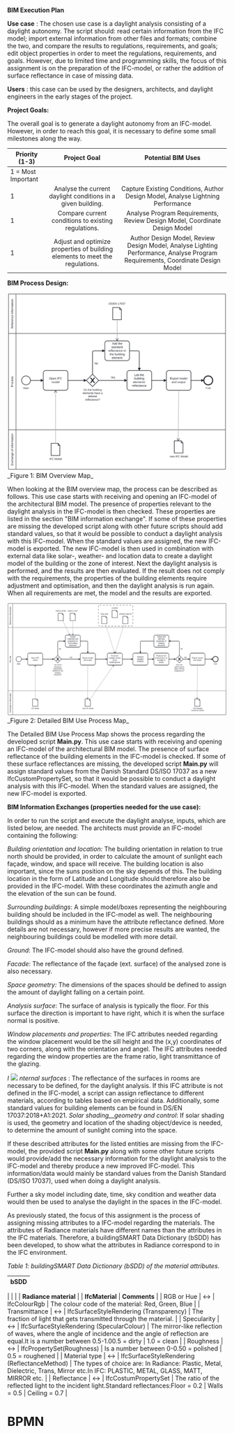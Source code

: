 **BIM Execution Plan**

**Use case** : The chosen use case is a daylight analysis consisting of a daylight autonomy. The script should: read certain information from the IFC model; import external information from other files and formats; combine the two, and compare the results to regulations, requirements, and goals; edit object properties in order to meet the regulations, requirements, and goals. However, due to limited time and programming skills, the focus of this assignment is on the preparation of the IFC-model, or rather the addition of surface reflectance in case of missing data.

**Users** : this case can be used by the designers, architects, and daylight engineers in the early stages of the project.

**Project Goals:**

The overall goal is to generate a daylight autonomy from an IFC-model. However, in order to reach this goal, it is necessary to define some small milestones along the way.

|       Priority (1-3)     |    Project Goal     |     Potential BIM Uses          |
|--------------------------|:-------------------:|:-------------------------------:|
|      1 = Most Important  |                     |                                 |
|      1                   |     Analyse the current daylight conditions in a given building.   |     Capture Existing Conditions, Author Design Model, Analyse Lightning Performance      |
|      1                   |     Compare current conditions to existing regulations.            |     Analyse Program Requirements, Review Design Model, Coordinate Design Model     |
|      1                   |     Adjust and optimize properties of building elements to meet the regulations.  |     Author Design Model, Review Design Model, Analyse Lighting Performance, Analyse Program Requirements, Coordinate Design Model  |

**BIM Process Design:**

<img src="./images/BPMN_1.svg">
 _Figure 1: BIM Overview Map_

When looking at the BIM overview map, the process can be described as follows. This use case starts with receiving and opening an IFC-model of the architectural BIM model. The presence of properties relevant to the daylight analysis in the IFC-model is then checked. These properties are listed in the section "BIM information exchange". If some of these properties are missing the developed script along with other future scripts should add standard values, so that it would be possible to conduct a daylight analysis with this IFC-model. When the standard values are assigned, the new IFC-model is exported. The new IFC-model is then used in combination with external data like solar-, weather- and location data to create a daylight model of the building or the zone of interest. Next the daylight analysis is performed, and the results are then evaluated. If the result does not comply with the requirements, the properties of the building elements require adjustment and optimisation, and then the daylight analysis is run again. When all requirements are met, the model and the results are exported.

<img src="./images/BPMN_2.svg">
 _Figure 2: Detailed BIM Use Process Map_

The Detailed BIM Use Process Map shows the process regarding the developed script **Main.py**. This use case starts with receiving and opening an IFC-model of the architectural BIM model. The presence of surface reflectance of the building elements in the IFC-model is checked. If some of these surface reflectances are missing, the developed script **Main.py** will assign standard values from the Danish Standard DS/ISO 17037 as a new IfcCustomPropertySet, so that it would be possible to conduct a daylight analysis with this IFC-model. When the standard values are assigned, the new IFC-model is exported.

**BIM Information Exchanges (properties needed for the use case):**

In order to run the script and execute the daylight analyse, inputs, which are listed below, are needed. The architects must provide an IFC-model containing the following:

_Building orientation and location:_ The building orientation in relation to true north should be provided, in order to calculate the amount of sunlight each façade, window, and space will receive. The building location is also important, since the suns position on the sky depends of this. The building location in the form of Latitude and Longitude should therefore also be provided in the IFC-model. With these coordinates the azimuth angle and the elevation of the sun can be found.

_Surrounding buildings_: A simple model/boxes representing the neighbouring building should be included in the IFC-model as well. The neighbouring buildings should as a minimum have the attribute reflectance defined. More details are not necessary, however if more precise results are wanted, the neighbouring buildings could be modelled with more detail.

_Ground_: The IFC-model should also have the ground defined.

_Facade_: The reflectance of the façade (ext. surface) of the analysed zone is also necessary.

_Space geometry:_ The dimensions of the spaces should be defined to assign the amount of daylight falling on a certain point.

_Analysis surface_: The surface of analysis is typically the floor. For this surface the direction is important to have right, which it is when the surface normal is positive.

_Window placements and properties_: The IFC attributes needed regarding the window placement would be the sill height and the (x,y) coordinates of two corners, along with the orientation and angel. The IFC attributes needed regarding the window properties are the frame ratio, light transmittance of the glazing.

_I ![](RackMultipart20231112-1-cwbqn6_html_e86dfbdbacbe615d.png)
 nternal surfaces_ : The reflectance of the surfaces in rooms are necessary to be defined, for the daylight analysis. If this IFC attribute is not defined in the IFC-model, a script can assign reflectance to different materials, according to tables based on empirical data. Additionally, some standard values for building elements can be found in DS/EN 17037:2018+A1:2021.
_Solar shading__geometry and control_: If solar shading is used, the geometry and location of the shading object/device is needed, to determine the amount of sunlight coming into the space.

If these described attributes for the listed entities are missing from the IFC-model, the provided script **Main.py** along with some other future scripts would provide/add the necessary information for the daylight analysis to the IFC-model and thereby produce a new improved IFC-model. This information/data would mainly be standard values from the Danish Standard (DS/ISO 17037), used when doing a daylight analysis.

Further a sky model including date, time, sky condition and weather data would then be used to analyse the daylight in the spaces in the IFC-model.

As previously stated, the focus of this assignment is the process of assigning missing attributes to a IFC-model regarding the materials. The attributes of Radiance materials have different names than the attributes in the IFC materials. Therefore, a buildingSMART Data Dictionary (bSDD) has been developed, to show what the attributes in Radiance correspond to in the IFC environment.

_Table 1: buildingSMART Data Dictionary (bSDD) of the material attributes._

| **bSDD** |
| --- |
|
| |
| **Radiance material** |
 | **IfcMaterial** | **Comments** |
| RGB or Hue | ↔ | IfcColourRgb | The colour code of the material: Red, Green, Blue |
| Transmittance | ↔ | IfcSurfaceStyleRendering (Transparency) | The fraction of light that gets transmitted through the material. |
| Specularity | ↔ | IfcSurfaceStyleRendering (SpecularColour) | The mirror-like reflection of waves, where the angle of incidence and the angle of reflection are equal.It is a number between 0.5-1.00.5 = dirty | 1.0 = clean |
| Roughness | ↔ | IfcPropertySet(Roughness) | Is a number between 0-0.50 = polished | 0.5 = roughened |
| Material type | ↔ | IfcSurfaceStyleRendering (ReflectanceMethod) | The types of choice are: In Radiance: Plastic, Metal, Dielectric, Trans, Mirror etc.In IFC: PLASTIC, METAL, GLASS, MATT, MIRROR etc. |
| Reflectance | ↔ | IfcCostumPropertySet | The ratio of the reflected light to the incident light.Standard reflectances:Floor = 0.2 | Walls = 0.5 | Ceiling = 0.7 |



# BPMN



